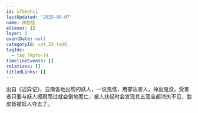 ```yaml
---
id: u7bbehii
lastUpdated: '2025-06-07'
name: 抹脸怪
aliases: []
layer: 5
eventDate: null
categoryId: cat_ZX_twUO_
tagIds:
  - tag_TRpfu-I4
timelineEvents: []
relations: []
titledLinks: []
---
```

出自《述异记》，云南各地出现的妖人，一说鬼怪，用邪法害人，神出鬼没。受害者只要与妖人擦肩而过就会倒地而亡，被人扶起时会发现其五官全都消失不见，脸皮皆被妖人夺去了。
